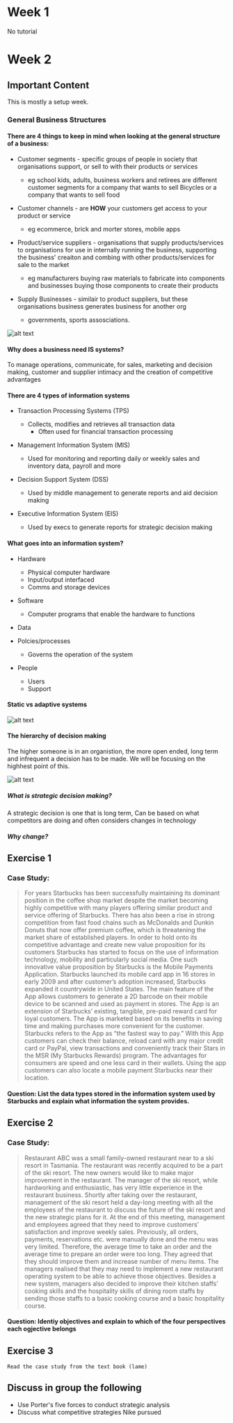 

# Week 1

No tutorial

# Week 2

## Important Content

This is mostly a setup week.

### General Business Structures

#### There are 4 things to keep in mind when looking at the general structure of a business:

 - Customer segments - specific groups of people in society that organisations support, or sell to with their products or services
    - eg school kids, adults, business workers and retirees are different customer segments for a company that wants to sell Bicycles or a company that wants to sell food
 
 - Customer channels - are **HOW** your customers get access to your product or service
    - eg ecommerce, brick and morter stores, mobile apps

 - Product/service suppliers - organisations that supply products/services to organisations for use in internally running the business, supporting the business' creaiton and combing with other products/services for sale to the market
    - eg manufacturers buying raw materials to fabricate into components and businesses buying those components to create their products

 - Supply Businesses - similair to product suppliers, but these organisations business generates business for another org
    - governments, sports assosciations.

![alt text](image.png)

#### Why does a business need IS systems?

To manage operations, communicate, for sales, marketing and decision making, customer and supplier intimacy and the creation of competitive advantages

#### There are 4 types of information systems
 
  - Transaction Processing Systems (TPS)
    - Collects, modifies and retrieves all transaction data
        - Often used for financial transaction processing

  - Management Information System (MIS)
    - Used for monitoring and reporting daily or weekly sales and inventory data, payroll and more

  - Decision Support System (DSS)
    -  Used by middle management to generate reports and aid decision making
  
  - Executive Information System (EIS)
    - Used by execs to generate reports for strategic decision making

#### What goes into an information system?
 
 - Hardware
    - Physical computer hardware
    - Input/output interfaced
    - Comms and storage devices
 
 - Software
    - Computer programs that enable the hardware to functions

 - Data
 
 - Polcies/processes
    - Governs the operation of the system

 - People
    - Users
    - Support

#### Static vs adaptive systems

![alt text](image-1.png)

#### The hierarchy of decision making

The higher someone is in an organistion, the more open ended, long term and infrequent a decision has to be made. We will be focusing on the highhest point of this.

![alt text](image-2.png)

##### What is strategic decision making?

A strategic decision is one that is long term, Can be based on what competitors are doing and often considers changes in technology

##### Why change?



## Exercise 1

### Case Study:

>For years Starbucks has been successfully maintaining its dominant position in the coffee shop market despite the market
>becoming highly competitive with many players offering similar product and service offering of Starbucks. There has also been a
>rise in strong competition from fast food chains such as McDonalds and Dunkin Donuts that now offer premium coffee, which is
>threatening the market share of established players. In order to hold onto its competitive advantage and create new value
>proposition for its customers Starbucks has started to focus on the use of information technology, mobility and particularly social
>media. One such innovative value proposition by Starbucks is the Mobile Payments Application. Starbucks launched its mobile card
>app in 16 stores in early 2009 and after customer’s adoption increased, Starbucks expanded it countrywide in United States. The
>main feature of the App allows customers to generate a 2D barcode on their mobile device to be scanned and used as payment in
>stores. The App is an extension of Starbucks’ existing, tangible, pre-paid reward card for loyal customers. The App is marketed
>based on its benefits in saving time and making purchases more convenient for the customer. Starbucks refers to the App as “the
>fastest way to pay.” With this App customers can check their balance, reload card with any major credit card or PayPal, view
>transactions and conveniently track their Stars in the MSR (My Starbucks Rewards) program. The advantages for consumers are
>speed and one less card in their wallets. Using the app customers can also locate a mobile payment Starbucks near their location.


#### Question: List the data types stored in the information system used by Starbucks and explain what information the system provides.

## Exercise 2


### Case Study:
>Restaurant ABC was a small family-owned restaurant near to a ski resort in Tasmania. The restaurant was recently
>acquired to be a part of the ski resort. The new owners would like to make major improvement in the restaurant. The
>manager of the ski resort, while hardworking and enthusiastic, has very little experience in the restaurant business.
>Shortly after taking over the restaurant, management of the ski resort held a day-long meeting with all the employees
>of the restaurant to discuss the future of the ski resort and the new strategic plans for it. At the end of this meeting,
>management and employees agreed that they need to improve customers’ satisfaction and improve weekly sales.
>Previously, all orders, payments, reservations etc. were manually done and the menu was very limited. Therefore, the
>average time to take an order and the average time to prepare an order were too long. They agreed that they should
>improve them and increase number of menu items. The managers realised that they may need to implement a new
>restaurant operating system to be able to achieve those objectives. Besides a new system, managers also decided to
>improve their kitchen staffs’ cooking skills and the hospitality skills of dining room staffs by sending those staffs to a
>basic cooking course and a basic hospitality course.


#### Question: Identiy objectives and explain to which of the four perspectives each ogjective belongs

## Exercise 3

```
Read the case study from the text book (lame)
```

## Discuss in group the following
 - Use Porter's five forces to conduct strategic analysis
 - Discuss what competitive strategies Nike pursued